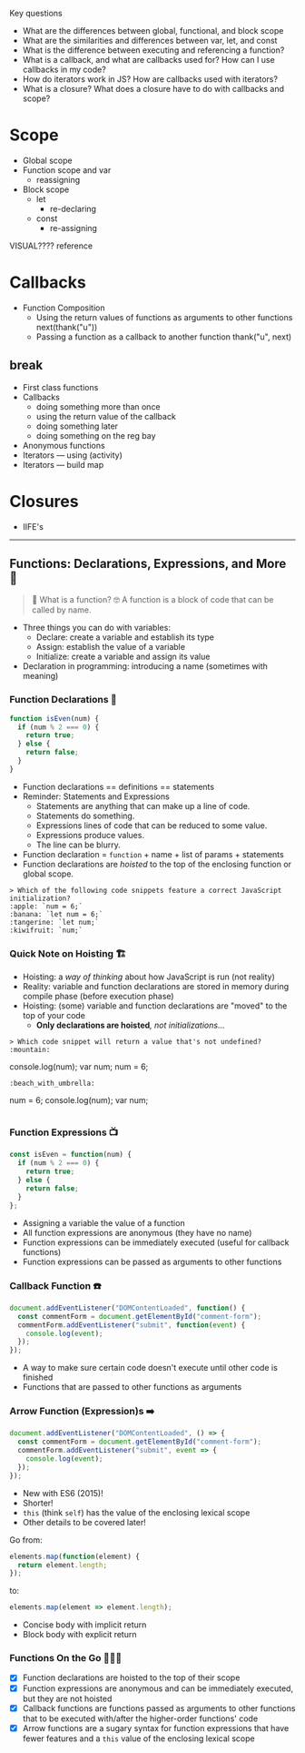 Key questions

- What are the differences between global, functional, and block scope
- What are the similarities and differences between var, let, and const
- What is the difference between executing and referencing a function?
- What is a callback, and what are callbacks used for? How can I use callbacks in my code?
- How do iterators work in JS? How are callbacks used with iterators?
- What is a closure? What does a closure have to do with callbacks and scope?

# Scope

- Global scope
- Function scope and var
  - reassigning
- Block scope
  - let
    - re-declaring
  - const
    - re-assigning

VISUAL???? reference

# Callbacks

- Function Composition
  - Using the return values of functions as arguments to other functions
    next(thank("u"))
  - Passing a function as a callback to another function
    thank("u", next)

## break

- First class functions
- Callbacks
  - doing something more than once
  - using the return value of the callback
  - doing something later
  - doing something on the reg bay
- Anonymous functions
- Iterators — using (activity)
- Iterators — build map

# Closures

- IIFE's

---

## Functions: Declarations, Expressions, and More 🌈

> 🤔 What is a function?
> 🤓 A function is a block of code that can be called by name.

- Three things you can do with variables:
  - Declare: create a variable and establish its type
  - Assign: establish the value of a variable
  - Initialize: create a variable and assign its value
- Declaration in programming: introducing a name (sometimes with meaning)

### Function Declarations 📜

```javascript
function isEven(num) {
  if (num % 2 === 0) {
    return true;
  } else {
    return false;
  }
}
```

- Function declarations == definitions == statements
- Reminder: Statements and Expressions
  - Statements are anything that can make up a line of code.
  - Statements do something.
  - Expressions lines of code that can be reduced to some value.
  - Expressions produce values.
  - The line can be blurry.
- Function declaration = `function` + name + list of params + statements
- Function declarations are _hoisted_ to the top of the enclosing function or global scope.

```slack
> Which of the following code snippets feature a correct JavaScript initialization?
:apple: `num = 6;`
:banana: `let num = 6;`
:tangerine: `let num;`
:kiwifruit: `num;`
```

### Quick Note on Hoisting 🏗

- Hoisting: a _way of thinking_ about how JavaScript is run (not reality)
- Reality: variable and function declarations are stored in memory during compile phase (before execution phase)
- Hoisting: (some) variable and function declarations are "moved" to the top of your code
  - **Only declarations are hoisted**_, not initializations..._

```slack
> Which code snippet will return a value that's not undefined?
:mountain:
```

console.log(num);
var num;
num = 6;

```
:beach_with_umbrella:
```

num = 6;
console.log(num);
var num;

```

```

### Function Expressions 📺

```javascript
const isEven = function(num) {
  if (num % 2 === 0) {
    return true;
  } else {
    return false;
  }
};
```

- Assigning a variable the value of a function
- All function expressions are anonymous (they have no name)
- Function expressions can be immediately executed (useful for callback functions)
- Function expressions can be passed as arguments to other functions

### Callback Function ☎️

```javascript
document.addEventListener("DOMContentLoaded", function() {
  const commentForm = document.getElementById("comment-form");
  commentForm.addEventListener("submit", function(event) {
    console.log(event);
  });
});
```

- A way to make sure certain code doesn't execute until other code is finished
- Functions that are passed to other functions as arguments

### Arrow Function (Expression)s ➡️

```javascript
document.addEventListener("DOMContentLoaded", () => {
  const commentForm = document.getElementById("comment-form");
  commentForm.addEventListener("submit", event => {
    console.log(event);
  });
});
```

- New with ES6 (2015)!
- Shorter!
- `this` (think `self`) has the value of the enclosing lexical scope
- Other details to be covered later!

Go from:

```javascript
elements.map(function(element) {
  return element.length;
});
```

to:

```javascript
elements.map(element => element.length);
```

- Concise body with implicit return
- Block body with explicit return

### Functions On the Go 🏃🏿‍♂️

- [x] Function declarations are hoisted to the top of their scope
- [x] Function expressions are anonymous and can be immediately executed, but they are not hoisted
- [x] Callback functions are functions passed as arguments to other functions that to be executed with/after the higher-order functions' code
- [x] Arrow functions are a sugary syntax for function expressions that have fewer features and a `this` value of the enclosing lexical scope
